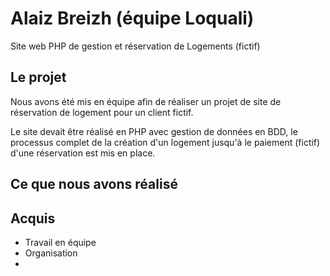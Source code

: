 # Alaiz Breizh (équipe Loquali)

Site web PHP de gestion et réservation de Logements (fictif)

## Le projet

Nous avons été mis en équipe afin de réaliser un projet de site de réservation de logement pour un client fictif.

Le site devait être réalisé en PHP avec gestion de données en BDD, le processus complet de la création d'un logement jusqu'à le paiement (fictif) d'une réservation est mis en place.

## Ce que nous avons réalisé

## Acquis

- Travail en équipe
- Organisation
- 